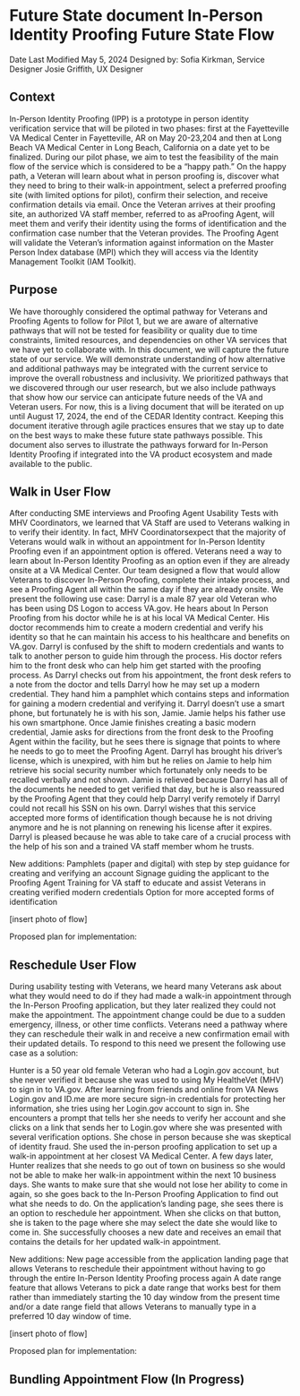 # Future State document In-Person Identity Proofing Future State Flow 

Date Last Modified May 5, 2024 
Designed by: 
Sofia Kirkman, Service Designer 
Josie Griffith, UX Designer 

 
## Context

In-Person Identity Proofing (IPP) is a prototype  in person identity verification service that will be piloted in two phases: first at the Fayetteville VA Medical Center in Fayetteville, AR on May 20-23,204 and then at Long Beach VA Medical Center in Long Beach, California on a date yet to be finalized. During our pilot phase, we aim to test the feasibility of the main flow of the service which is considered to be a “happy path.” On the happy path, a Veteran will learn about what in person proofing is, discover what they need to bring to their walk-in appointment, select a preferred proofing site (with limited options for pilot), confirm their selection, and receive confirmation details via email. Once the Veteran arrives at their proofing site, an authorized VA staff member, referred to as aProofing Agent, will meet them and verify their identity using the forms of identification and the confirmation case number that the Veteran provides. The Proofing Agent will validate the Veteran’s information against information on the Master Person Index database (MPI) which they will access via the Identity Management Toolkit (IAM Toolkit).

## Purpose

We have thoroughly considered the optimal pathway for Veterans and Proofing Agents to follow for Pilot 1, but we are aware of alternative pathways that will not be tested for feasibility or quality due to time constraints, limited resources, and dependencies on other VA services that we have yet to collaborate with. In this document, we will capture the future state of our service. We will demonstrate understanding of how alternative and additional pathways may be integrated with the current service to improve the overall robustness and inclusivity. We prioritized pathways that we discovered through our user research, but we also include pathways that show how our service can anticipate future needs of the VA and Veteran users.
For now, this is a living document that will be iterated on up until August 17, 2024, the end of the CEDAR Identity contract. Keeping this document iterative through agile practices ensures that we stay up to date on the best ways to make these future state pathways possible. This document also serves to illustrate the pathways forward for In-Person Identity Proofing if integrated into the VA product ecosystem and made available to the public.

## Walk in User Flow

After conducting SME interviews and Proofing Agent Usability Tests with MHV Coordinators, we learned that VA Staff are used to Veterans walking in to verify their identity. In fact, MHV Coordinatorsexpect that the majority of Veterans would walk in without an appointment for In-Person Identity Proofing even if an appointment option is offered. Veterans need a way to learn about In-Person Identity Proofing  as an option even if they are already onsite at a VA Medical Center. Our team designed a flow that would allow Veterans to discover In-Person Proofing, complete their intake process, and see a Proofing Agent all within the same day if they are already onsite. We present the following use case: 
Darryl is a male 87 year old Veteran who has been using DS Logon to access VA.gov. He hears about In Person Proofing from his doctor while he is at his local VA Medical Center. His doctor recommends him to create a modern credential and verify his identity so that he can maintain his access to his healthcare and benefits on VA.gov. Darryl is confused by the shift to modern credentials and wants to talk to another person to guide him through the process. His doctor refers him to the front desk who can help him get started with the proofing process.
As Darryl checks out from his appointment, the front desk refers to a note from the doctor and tells Darryl how he may set up a modern credential. They hand him a pamphlet which contains steps and information for gaining a modern credential and verifying it. Darryl doesn’t use a smart phone, but fortunately he is with his son, Jamie. Jamie helps his father use his own smartphone. Once Jamie finishes creating a basic modern credential, Jamie asks for directions from the front desk to the Proofing Agent within the facility, but he sees there is signage that points to where he needs to go to meet the Proofing Agent.
Darryl has brought his driver’s license, which is unexpired, with him but he relies on Jamie to help him retrieve his social security number which fortunately only needs to be recalled verbally and not shown. Jamie is relieved because Darryl has all of the documents he needed to get verified that day, but he is also reassured by the Proofing Agent that they could help Darryl verify remotely if Darryl could not recall his SSN on his own. Darryl wishes that this service accepted more forms of identification though because he is not driving anymore and he is not planning on renewing his license after it expires. Darryl is pleased because he was able to take care of a crucial process with the help of his son and a trained VA staff member whom he trusts. 

New additions:
Pamphlets (paper and digital) with step by step guidance for creating and verifying an account
Signage guiding the applicant to the Proofing Agent
Training for VA staff to educate and assist Veterans in creating verified modern credentials 
Option for more accepted forms of identification

[insert photo of flow]

Proposed plan for implementation:


## Reschedule User Flow

During usability testing with Veterans, we heard many Veterans ask about what they would need to do if they had made a walk-in appointment through the In-Person Proofing application, but they later realized they could not make the appointment. The appointment change could be due to a sudden emergency, illness, or other time conflicts. Veterans need a pathway where they can reschedule their walk in and receive a new confirmation email with their updated details. To respond to this need we present the following use case as a solution:

Hunter is a 50 year old female Veteran who had a Login.gov account, but she never verified it because she was used to using My HealtheVet (MHV) to sign in to VA.gov. After learning from friends and online from VA News Login.gov and ID.me are more secure sign-in credentials for protecting her information, she tries using her Login.gov account to sign in. She encounters a prompt that tells her she needs to verify her account and she clicks on a link that sends her to Login.gov where she was presented with several verification options. She chose in person because she was skeptical of identity fraud. She used the in-person proofing application to set up a walk-in appointment at her closest VA Medical Center. 
A few days later, Hunter realizes that she needs to go out of town on business so she would not be able to make her walk-in appointment within the next 10 business days. She wants to make sure that she would not lose her ability to come in again, so she goes back to the In-Person Proofing Application to find out what she needs to do.
On the application’s landing page, she sees there is an option to reschedule her appointment. When she clicks on that button, she is taken to the page where she may select the date she would like to come in. She successfully chooses a new date and receives an email that contains the details for her updated walk-in appointment.

New additions: 
New page accessible from the application landing page that  allows Veterans to reschedule their appointment without having to go through the entire In-Person Identity Proofing process again 
A date range feature that allows Veterans to pick a date range that works best for them rather than immediately starting the 10 day window from the present time and/or a date range field that allows Veterans to manually type in a preferred 10 day window of time. 

[insert photo of flow]

Proposed plan for implementation:


## Bundling Appointment Flow (In Progress)
